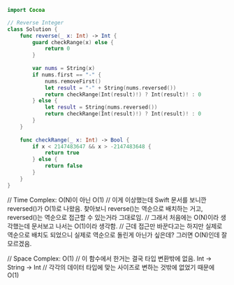 ```swift
import Cocoa

// Reverse Integer
class Solution {
    func reverse(_ x: Int) -> Int {
        guard checkRange(x) else {
            return 0
        }
        
        var nums = String(x)
        if nums.first == "-" {
            nums.removeFirst()
            let result = "-" + String(nums.reversed())
            return checkRange(Int(result)!) ? Int(result)! : 0
        } else {
            let result = String(nums.reversed())
            return checkRange(Int(result)!) ? Int(result)! : 0
        }
    }
    
    func checkRange(_ x: Int) -> Bool {
        if x < 2147483647 && x > -2147483648 {
            return true
        } else {
            return false
        }
    }
}
```
// Time Complex: O(N)이 아닌 O(1)
// 이게 이상했는데 Swift 문서를 보니깐 reversed()가 O(1)로 나왔음. 찾아보니 reverse()는 역순으로 배치하는 거고, reversed()는 역순으로 접근할 수 있는거라 그대로임.
// 그래서 처음에는 O(N)이라 생각했는데 문서보고 나서는 O(1)이라 생각함.
// 근데 접근만 바꾼다고는 하지만 실제로 역순으로 배치도 되었으니 실제로 역순으로 돌린게 아닌가 싶은데? 그러면 O(N)인데 잘 모르겠음.

// Space Complex: O(1)
// 이 함수에서 한거는 결국 타입 변환밖에 없음. Int -> String -> Int
// 각각의 데이터 타입에 맞는 사이즈로 변하는 것밖에 없었기 때문에 O(1)
